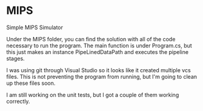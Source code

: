 # MIPS
Simple MIPS Simulator

Under the MIPS folder, you can find the solution with all of the code necessary to run the program. The main function is under Program.cs,
but this just makes an instance PipeLinedDataPath and executes the pipeline stages. 

I was using git through Visual Studio so it looks like it created multiple vcs files. This is not preventing the program from running, but
I'm going to clean up these files soon.

I am still working on the unit tests, but I got a couple of them working correctly. 

